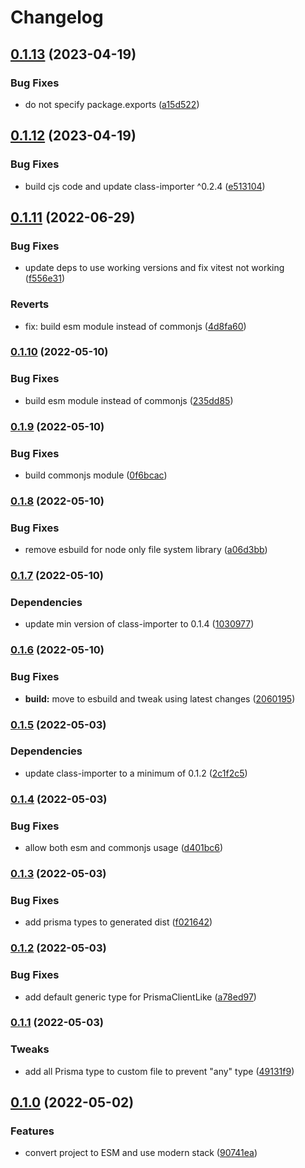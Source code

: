 # Changelog

## [0.1.13](https://github.com/V-ed/prisma-fixtures/compare/prisma-fixtures-v0.1.12...prisma-fixtures-v0.1.13) (2023-04-19)


### Bug Fixes

* do not specify package.exports ([a15d522](https://github.com/V-ed/prisma-fixtures/commit/a15d5225ed89440d872657bd0d1ff89e83a5217a))

## [0.1.12](https://github.com/V-ed/prisma-fixtures/compare/prisma-fixtures-v0.1.11...prisma-fixtures-v0.1.12) (2023-04-19)


### Bug Fixes

* build cjs code and update class-importer ^0.2.4 ([e513104](https://github.com/V-ed/prisma-fixtures/commit/e5131048ed60e11e603bced00af9dd29ef5e2bcf))

## [0.1.11](https://github.com/V-ed/prisma-fixtures/compare/prisma-fixtures-v0.1.10...prisma-fixtures-v0.1.11) (2022-06-29)


### Bug Fixes

* update deps to use working versions and fix vitest not working ([f556e31](https://github.com/V-ed/prisma-fixtures/commit/f556e31987ec20c9f60a9771626fbd2fdfbb8939))


### Reverts

* fix: build esm module instead of commonjs ([4d8fa60](https://github.com/V-ed/prisma-fixtures/commit/4d8fa60f6c5810229a9cb45f366a68d77aefdc04))

### [0.1.10](https://github.com/V-ed/prisma-fixtures/compare/prisma-fixtures-v0.1.9...prisma-fixtures-v0.1.10) (2022-05-10)


### Bug Fixes

* build esm module instead of commonjs ([235dd85](https://github.com/V-ed/prisma-fixtures/commit/235dd85ee37fd25a9a793cea70c542911a8821cc))

### [0.1.9](https://github.com/V-ed/prisma-fixtures/compare/prisma-fixtures-v0.1.8...prisma-fixtures-v0.1.9) (2022-05-10)


### Bug Fixes

* build commonjs module ([0f6bcac](https://github.com/V-ed/prisma-fixtures/commit/0f6bcac1b71e54634c898e72d326d6b735ca3e70))

### [0.1.8](https://github.com/V-ed/prisma-fixtures/compare/prisma-fixtures-v0.1.7...prisma-fixtures-v0.1.8) (2022-05-10)


### Bug Fixes

* remove esbuild for node only file system library ([a06d3bb](https://github.com/V-ed/prisma-fixtures/commit/a06d3bb2403755efc94909eda163edc956f92240))

### [0.1.7](https://github.com/V-ed/prisma-fixtures/compare/prisma-fixtures-v0.1.6...prisma-fixtures-v0.1.7) (2022-05-10)


### Dependencies

* update min version of class-importer to 0.1.4 ([1030977](https://github.com/V-ed/prisma-fixtures/commit/1030977c07fc2f6b47fec1d0ef97787aa6221e2f))

### [0.1.6](https://github.com/V-ed/prisma-fixtures/compare/prisma-fixtures-v0.1.5...prisma-fixtures-v0.1.6) (2022-05-10)


### Bug Fixes

* **build:** move to esbuild and tweak using latest changes ([2060195](https://github.com/V-ed/prisma-fixtures/commit/2060195a7193166cd300dc463e456f986d0ec248))

### [0.1.5](https://github.com/V-ed/prisma-fixtures/compare/prisma-fixtures-v0.1.4...prisma-fixtures-v0.1.5) (2022-05-03)


### Dependencies

* update class-importer to a minimum of 0.1.2 ([2c1f2c5](https://github.com/V-ed/prisma-fixtures/commit/2c1f2c559fe84162ffe94a5510611d5adae19064))

### [0.1.4](https://github.com/V-ed/prisma-fixtures/compare/prisma-fixtures-v0.1.3...prisma-fixtures-v0.1.4) (2022-05-03)


### Bug Fixes

* allow both esm and commonjs usage ([d401bc6](https://github.com/V-ed/prisma-fixtures/commit/d401bc64f164bc7938b76754fc81ed6b240d2580))

### [0.1.3](https://github.com/V-ed/prisma-fixtures/compare/prisma-fixtures-v0.1.2...prisma-fixtures-v0.1.3) (2022-05-03)


### Bug Fixes

* add prisma types to generated dist ([f021642](https://github.com/V-ed/prisma-fixtures/commit/f021642c03644130cf1de7fb5aaf8880e8665a2c))

### [0.1.2](https://github.com/V-ed/prisma-fixtures/compare/prisma-fixtures-v0.1.1...prisma-fixtures-v0.1.2) (2022-05-03)


### Bug Fixes

* add default generic type for PrismaClientLike ([a78ed97](https://github.com/V-ed/prisma-fixtures/commit/a78ed97b22b5b85cccb9720764d0647c0210482a))

### [0.1.1](https://github.com/V-ed/prisma-fixtures/compare/prisma-fixtures-v0.1.0...prisma-fixtures-v0.1.1) (2022-05-03)


### Tweaks

* add all Prisma type to custom file to prevent "any" type ([49131f9](https://github.com/V-ed/prisma-fixtures/commit/49131f92b8e584da1de73394d877a441be6d9066))

## [0.1.0](https://github.com/V-ed/prisma-fixtures/compare/prisma-fixtures-v0.0.1...prisma-fixtures-v0.1.0) (2022-05-02)


### Features

* convert project to ESM and use modern stack ([90741ea](https://github.com/V-ed/prisma-fixtures/commit/90741eaea41dd46580d70e69de0dabb590f3af54))
